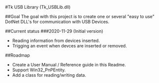 #Tk USB Library (Tk_USBLib.dll)

##Goal
The goal with this project is to create one or several "easy to use" DotNet DLL's for communication with USB Devices. 


##Current status
###2020-11-29 (Initial version)
- Reading information from devices inserted. 
- Trigging an event when devces are inserted or removed.



##Roadmap
- Create a User Manual / Reference guide in this Readme.
- Support Win32_PnPEntity. 
- Add a class for reading/writing data. 
